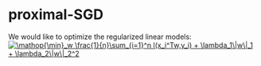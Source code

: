 # proximal-SGD

We would like to optimize the regularized linear models:
<a href="https://www.codecogs.com/eqnedit.php?latex=\mathop{\min}_w&space;\frac{1}{n}\sum_{i=1}^n&space;l(x_i^Tw,y_i)&space;&plus;&space;\lambda_1\|w\|_1&space;&plus;&space;\lambda_2\|w\|_2^2" target="_blank"><img src="https://latex.codecogs.com/gif.latex?\mathop{\min}_w&space;\frac{1}{n}\sum_{i=1}^n&space;l(x_i^Tw,y_i)&space;&plus;&space;\lambda_1\|w\|_1&space;&plus;&space;\lambda_2\|w\|_2^2" title="\mathop{\min}_w \frac{1}{n}\sum_{i=1}^n l(x_i^Tw,y_i) + \lambda_1\|w\|_1 + \lambda_2\|w\|_2^2" /></a>
